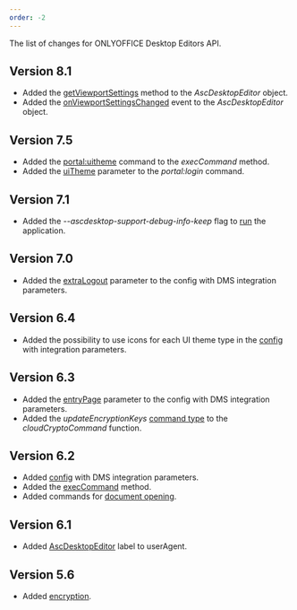 ```yaml
---
order: -2
---
```


The list of changes for ONLYOFFICE Desktop Editors API.

## Version 8.1

- Added the [getViewportSettings](../Usage%20API/Adding%20a%20DMS%20provider/Getting%20viewport%20settings.md) method to the *AscDesktopEditor* object.
- Added the [onViewportSettingsChanged](../Usage%20API/Adding%20a%20DMS%20provider/Getting%20viewport%20settings.md) event to the *AscDesktopEditor* object.

## Version 7.5

- Added the [portal:uitheme](../Usage%20API/Adding%20a%20DMS%20provider/Changing%20a%20theme.md) command to the *execCommand* method.
- Added the [uiTheme](../Usage%20API/Adding%20a%20DMS%20provider/Login%20and%20logout.md#uitheme) parameter to the *portal:login* command.

## Version 7.1

- Added the *--ascdesktop-support-debug-info-keep* flag to [run](../Usage%20API/Debugging/Running%20in%20debug%20mode%20on%20Windows.md##running-the-application) the application.

## Version 7.0

- Added the [extraLogout](../Usage%20API/Adding%20a%20DMS%20provider/Adding%20a%20DMS%20provider.md#extralogout) parameter to the config with DMS integration parameters.

## Version 6.4

- Added the possibility to use icons for each UI theme type in the [config](../Usage%20API/Adding%20a%20DMS%20provider/Adding%20a%20DMS%20provider.md) with integration parameters.

## Version 6.3

- Added the [entryPage](../Usage%20API/Adding%20a%20DMS%20provider/Adding%20a%20DMS%20provider.md#entrypage) parameter to the config with DMS integration parameters.
- Added the *updateEncryptionKeys* [command type](../Usage%20API/Adding%20a%20DMS%20provider/Encryption/Encryption.md#type) to the *cloudCryptoCommand* function.

## Version 6.2

- Added [config](../Usage%20API/Adding%20a%20DMS%20provider/Adding%20a%20DMS%20provider.md) with DMS integration parameters.
- Added the [execCommand](../Usage%20API/Adding%20a%20DMS%20provider/execCommand.md) method.
- Added commands for [document opening](../Usage%20API/Adding%20a%20DMS%20provider/Opening%20documents.md).

## Version 6.1

- Added [AscDesktopEditor](../Usage%20API/Adding%20a%20DMS%20provider/Configuring%20the%20interaction.md) label to userAgent.

## Version 5.6

- Added [encryption](../Usage%20API/Adding%20a%20DMS%20provider/Encryption/Encryption.md).
